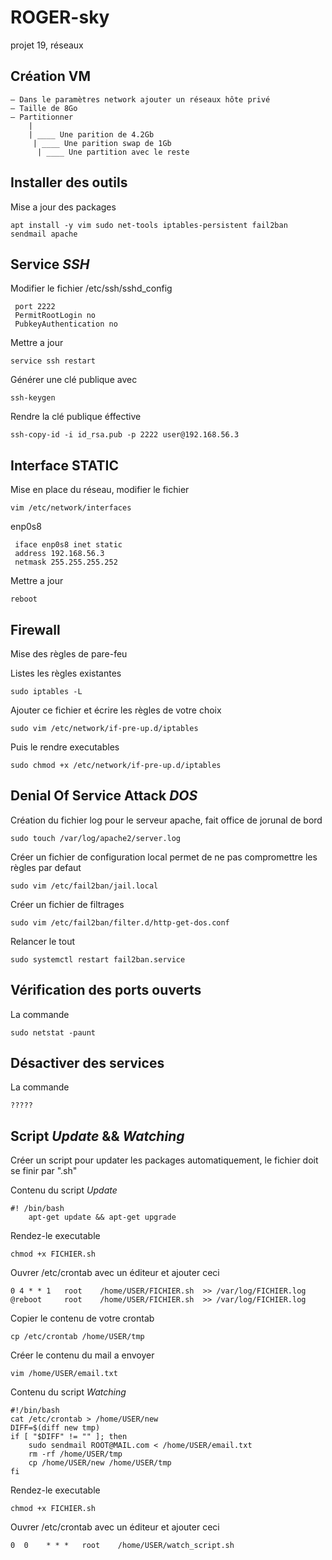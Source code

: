 # ROGER-sky
projet 19, réseaux

## Création VM
    — Dans le paramètres network ajouter un réseaux hôte privé
    — Taille de 8Go
    — Partitionner
        |
        | ____ Une parition de 4.2Gb
         | ____ Une parition swap de 1Gb
          | ____ Une partition avec le reste
          
## Installer des outils
   Mise a jour des packages
   
    apt install -y vim sudo net-tools iptables-persistent fail2ban sendmail apache
        
## Service *SSH*
   Modifier le fichier /etc/ssh/sshd_config

     port 2222
     PermitRootLogin no
     PubkeyAuthentication no
        
        
   Mettre a jour
 
    service ssh restart
                  
                  
   Générer une clé publique avec
          
    ssh-keygen
          
  Rendre la clé publique éffective
          
    ssh-copy-id -i id_rsa.pub -p 2222 user@192.168.56.3
          

## Interface STATIC
   Mise en place du réseau, modifier le fichier
        
    vim /etc/network/interfaces
        
   enp0s8
                   
     iface enp0s8 inet static
     address 192.168.56.3
     netmask 255.255.255.252
                  
   Mettre a jour
       
    reboot
       
## Firewall
   Mise des règles de pare-feu
   
   Listes les règles existantes
   
    sudo iptables -L
   
  Ajouter ce fichier et écrire les règles de votre choix
  
    sudo vim /etc/network/if-pre-up.d/iptables

  Puis le rendre executables
  
    sudo chmod +x /etc/network/if-pre-up.d/iptables
                  
## Denial Of Service Attack *DOS*
   Création du fichier log pour le serveur apache, fait office de jorunal de bord
   
    sudo touch /var/log/apache2/server.log
   
   Créer un fichier de configuration local permet de ne pas compromettre les règles par defaut
   
    sudo vim /etc/fail2ban/jail.local
    
   Créer un fichier de filtrages
    
    sudo vim /etc/fail2ban/filter.d/http-get-dos.conf
   
   Relancer le tout
   
    sudo systemctl restart fail2ban.service
   
## Vérification des ports ouverts
   La commande
    
    sudo netstat -paunt
    
## Désactiver des services
   La commande
    
    ?????
    
## Script *Update* && *Watching*
   Créer un script pour updater les packages automatiquement, le fichier doit se finir par ".sh"
    
   Contenu du script *Update*
    
    #! /bin/bash
        apt-get update && apt-get upgrade
    
   Rendez-le executable
   
    chmod +x FICHIER.sh
    
   Ouvrer /etc/crontab avec un éditeur et ajouter ceci
   
    0 4	* * 1	root	/home/USER/FICHIER.sh  >> /var/log/FICHIER.log
    @reboot		root	/home/USER/FICHIER.sh  >> /var/log/FICHIER.log
    
   Copier le contenu de votre crontab
   
    cp /etc/crontab /home/USER/tmp
   
   Créer le contenu du mail a envoyer
   
    vim /home/USER/email.txt
   
   Contenu du script *Watching*
   
    #!/bin/bash
    cat /etc/crontab > /home/USER/new
    DIFF=$(diff new tmp)
    if [ "$DIFF" != "" ]; then
	    sudo sendmail ROOT@MAIL.com < /home/USER/email.txt
	    rm -rf /home/USER/tmp
	    cp /home/USER/new /home/USER/tmp
    fi
    
   Rendez-le executable
   
    chmod +x FICHIER.sh
    
   Ouvrer /etc/crontab avec un éditeur et ajouter ceci
   
    0  0	* * *	root	/home/USER/watch_script.sh
    
   
